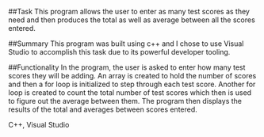 ##Task
This program allows the user to enter as many test scores as they need and then produces the total as well as average between all the scores entered. 

##Summary
This program was built using c++ and I chose to use Visual Studio to accomplish this task due to its powerful developer tooling.

##Functionality
In the program, the user is asked to enter how many test scores they will be adding. An array is created to hold the number of scores and then a for loop is initialized to step through each test score. Another for loop is created to count the total number of test scores which then is used to figure out the average between them. The program then displays the results of the total and averages between scores entered. 

C++, Visual Studio
